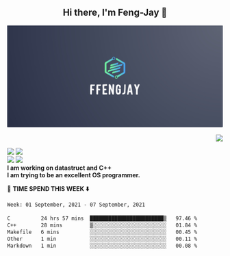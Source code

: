 <h2 align="center"> Hi there, I'm Feng-Jay 👋 </h2>  

![](https://github.com/Feng-Jay/DataStruct/blob/master/Image/1.png)  

<img align="right" src="https://github-readme-stats.vercel.app/api?username=Feng-Jay&show_icons=true&icon_color=CE1D2D&text_color=718096&bg_color=ffffff&hide_title=true" />


&emsp;

![](https://visitor-badge.glitch.me/badge?page_id=Feng-Jay.readme)
![](https://img.shields.io/badge/Concentrate-Cpp-blue)  
![](https://img.shields.io/badge/Rust-primer-orange)
![](https://img.shields.io/badge/Target-OS-9cf)  
**I am working on datastruct and C++**  
**I am trying to be an excellent OS programmer.**  


📘 **TIME SPEND THIS WEEK ⬇️**
<!--START_SECTION:waka-->
```text
Week: 01 September, 2021 - 07 September, 2021

C          24 hrs 57 mins  ████████████████████████▒   97.46 % 
C++        28 mins         ▒░░░░░░░░░░░░░░░░░░░░░░░░   01.84 % 
Makefile   6 mins          ░░░░░░░░░░░░░░░░░░░░░░░░░   00.45 % 
Other      1 min           ░░░░░░░░░░░░░░░░░░░░░░░░░   00.11 % 
Markdown   1 min           ░░░░░░░░░░░░░░░░░░░░░░░░░   00.08 % 
```
<!--END_SECTION:waka-->

